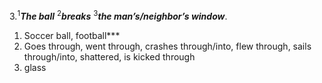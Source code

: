 3.<sup>1</sup>***The ball*** <sup>2</sup>***breaks*** <sup>3</sup>***the man’s/neighbor’s window***.

1. Soccer ball, football***
2. Goes through, went through, crashes through/into, flew through, sails through/into, shattered, is kicked through
3. glass
